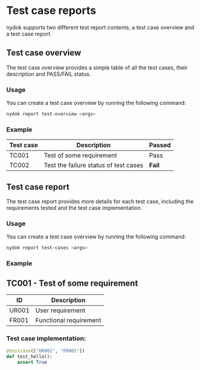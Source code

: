 # Test case reports

nydok supports two different test report contents, a test case overview and a test case report.

## Test case overview

The test case overview provides a simple table of all the test cases, their description and PASS/FAIL status.

### Usage

You can create a test case overview by running the following command:

```bash
nydok report test-overview <args>
```


### Example

Test case | Description                           | Passed
--------- | ------------------------------------- | --------
TC001     | Test of some requirement              | Pass
TC002     | Test the failure status of test cases | **Fail**


## Test case report

The test case report provides more details for each test case, including the requirements tested and the test case implementation.

### Usage

You can create a test case overview by running the following command:

```bash
nydok report test-cases <args>
```


### Example

<h2>TC001 - Test of some requirement</h2>

ID    | Description
----- | ------------------------
UR001 | User requirement
FR001 | Functional requirement


<h3>Test case implementation:</h3>

```python
@testcase(["UR001", "FR001"])
def test_hello():
    assert True
```


